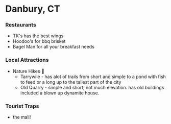 # Danbury, CT

### Restaurants
* TK's has the best wings
* Hoodoo's for bbq brisket 
* Bagel Man for all your breakfast needs

### Local Attractions
 * Nature Hikes :mount_fuji:
   * Tarrywile - has alot of trails from short and simple to a pond with fish to feed or a long up to the tallest part of the city
   * Old Quarry - simple and short, not much elevation.  has old buildings included a blown up dynamite house.

### Tourist Traps
* the mall!
